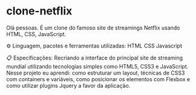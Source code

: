 # clone-netflix
Olá pessoas. É um clone do famoso site de streamings Netflix usando HTML, CSS, JavaScript.

⚙️ Linguagem, pacotes e ferramentas utilizadas:
HTML
CSS
Javascript


📋 Especificações:
Recriando a interface do principal site de streaming mundial utilizando tecnologias simples como HTML5, CSS3 e JavaScript. 
Nesse projeto eu aprendi: como estruturar um layout, técnicas de CSS3 com containers e variáveis, como posicionar os elementos com Flexbox e como utilizar plugins Jquery a favor da aplicação.
